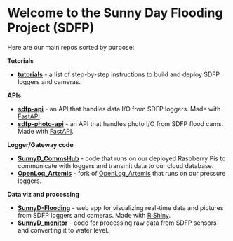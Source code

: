 # Welcome to the Sunny Day Flooding Project (SDFP)

Here are our main repos sorted by purpose:

**Tutorials**
- [**tutorials**](https://github.com/sunny-day-flooding-project/tutorials) - a list of step-by-step instructions to build and deploy SDFP loggers and cameras.

**APIs**
- [**sdfp-api**](https://github.com/sunny-day-flooding-project/sdfp-api) - an API that handles data I/O from SDFP loggers. Made with [FastAPI](https://github.com/tiangolo/fastapi).
- [**sdfp-photo-api**](https://github.com/sunny-day-flooding-project/sdfp-photo-api) - an API that handles photo I/O from SDFP flood cams. Made with [FastAPI](https://github.com/tiangolo/fastapi).

**Logger/Gateway code**
- [**SunnyD_CommsHub**](https://github.com/sunny-day-flooding-project/SunnyD_CommsHub) - code that runs on our deployed Raspberry Pis to communicate with loggers and transmit data to our cloud database.
- [**OpenLog_Artemis**](https://github.com/sunny-day-flooding-project/OpenLog_Artemis) - fork of [OpenLog_Artemis](https://github.com/sparkfun/OpenLog_Artemis) that runs on our pressure loggers.

**Data viz and processing**
- [**SunnyD-Flooding**](https://github.com/sunny-day-flooding-project/SunnyD-Flooding) - web app for visualizing real-time data and pictures from SDFP loggers and cameras. Made with [R Shiny](https://github.com/rstudio/shiny).
- [**SunnyD_monitor**](https://github.com/sunny-day-flooding-project/SunnyD_monitor) - code for processing raw data from SDFP sensors and converting it to water level.
